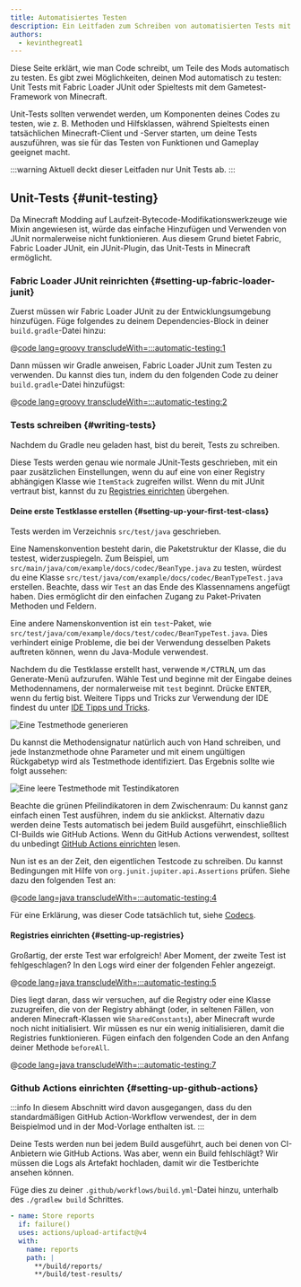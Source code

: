 ```yaml
---
title: Automatisiertes Testen
description: Ein Leitfaden zum Schreiben von automatisierten Tests mit Fabric Loader JUnit.
authors:
  - kevinthegreat1
---
```


Diese Seite erklärt, wie man Code schreibt, um Teile des Mods automatisch zu testen. Es gibt zwei Möglichkeiten, deinen Mod automatisch zu testen: Unit Tests mit Fabric Loader JUnit oder Spieltests mit dem Gametest-Framework von Minecraft.

Unit-Tests sollten verwendet werden, um Komponenten deines Codes zu testen, wie z. B. Methoden und Hilfsklassen, während Spieltests einen tatsächlichen Minecraft-Client und -Server starten, um deine Tests auszuführen, was sie für das Testen von Funktionen und Gameplay geeignet macht.

:::warning
Aktuell deckt dieser Leitfaden nur Unit Tests ab.
:::

## Unit-Tests {#unit-testing}

Da Minecraft Modding auf Laufzeit-Bytecode-Modifikationswerkzeuge wie Mixin angewiesen ist, würde das einfache Hinzufügen und Verwenden von JUnit normalerweise nicht funktionieren. Aus diesem Grund bietet Fabric, Fabric Loader JUnit, ein JUnit-Plugin, das Unit-Tests in Minecraft ermöglicht.

### Fabric Loader JUnit reinrichten {#setting-up-fabric-loader-junit}

Zuerst müssen wir Fabric Loader JUnit zu der Entwicklungsumgebung hinzufügen. Füge folgendes zu deinem Dependencies-Block in deiner `build.gradle`-Datei hinzu:

@[code lang=groovy transcludeWith=:::automatic-testing:1](@/reference/build.gradle)

Dann müssen wir Gradle anweisen, Fabric Loader JUnit zum Testen zu verwenden. Du kannst dies tun, indem du den folgenden Code zu deiner `build.gradle`-Datei hinzufügst:

@[code lang=groovy transcludeWith=:::automatic-testing:2](@/reference/1.21.1/build.gradle)

### Tests schreiben {#writing-tests}

Nachdem du Gradle neu geladen hast, bist du bereit, Tests zu schreiben.

Diese Tests werden genau wie normale JUnit-Tests geschrieben, mit ein paar zusätzlichen Einstellungen, wenn du auf eine von einer Registry abhängigen Klasse wie `ItemStack` zugreifen willst. Wenn du mit JUnit vertraut bist, kannst du zu [Registries einrichten](#setting-up-registries) übergehen.

#### Deine erste Testklasse erstellen {#setting-up-your-first-test-class}

Tests werden im Verzeichnis `src/test/java` geschrieben.

Eine Namenskonvention besteht darin, die Paketstruktur der Klasse, die du testest, widerzuspiegeln. Zum Beispiel, um `src/main/java/com/example/docs/codec/BeanType.java` zu testen, würdest du eine Klasse `src/test/java/com/example/docs/codec/BeanTypeTest.java` erstellen. Beachte, dass wir `Test` an das Ende des Klassennamens angefügt haben. Dies ermöglicht dir den einfachen Zugang zu Paket-Privaten Methoden und Feldern.

Eine andere Namenskonvention ist ein `test`-Paket, wie `src/test/java/com/example/docs/test/codec/BeanTypeTest.java`. Dies verhindert einige Probleme, die bei der Verwendung desselben Pakets auftreten können, wenn du Java-Module verwendest.

Nachdem du die Testklasse erstellt hast, verwende <kbd>⌘/CTRL</kbd><kbd>N</kbd>, um das Generate-Menü aufzurufen. Wähle Test und beginne mit der Eingabe deines Methodennamens, der normalerweise mit `test` beginnt. Drücke <kbd>ENTER</kbd>, wenn du fertig bist. Weitere Tipps und Tricks zur Verwendung der IDE findest du unter [IDE Tipps und Tricks](./ide-tips-and-tricks#code-generation).

![Eine Testmethode generieren](/assets/develop/misc/automatic-testing/unit_testing_01.png)

Du kannst die Methodensignatur natürlich auch von Hand schreiben, und jede Instanzmethode ohne Parameter und mit einem ungültigen Rückgabetyp wird als Testmethode identifiziert. Das Ergebnis sollte wie folgt aussehen:

![Eine leere Testmethode mit Testindikatoren](/assets/develop/misc/automatic-testing/unit_testing_02.png)

Beachte die grünen Pfeilindikatoren in dem Zwischenraum: Du kannst ganz einfach einen Test ausführen, indem du sie anklickst. Alternativ dazu werden deine Tests automatisch bei jedem Build ausgeführt, einschließlich CI-Builds wie GitHub Actions. Wenn du GitHub Actions verwendest, solltest du unbedingt [GitHub Actions einrichten](#setting-up-github-actions) lesen.

Nun ist es an der Zeit, den eigentlichen Testcode zu schreiben. Du kannst Bedingungen mit Hilfe von `org.junit.jupiter.api.Assertions` prüfen. Siehe dazu den folgenden Test an:

@[code lang=java transcludeWith=:::automatic-testing:4](@/reference/1.21.1/src/test/java/com/example/docs/codec/BeanTypeTest.java)

Für eine Erklärung, was dieser Code tatsächlich tut, siehe [Codecs](./codecs#registry-dispatch).

#### Registries einrichten {#setting-up-registries}

Großartig, der erste Test war erfolgreich! Aber Moment, der zweite Test ist fehlgeschlagen? In den Logs wird einer der folgenden Fehler angezeigt.

@[code lang=java transcludeWith=:::automatic-testing:5](@/reference/1.21.1/src/test/java/com/example/docs/codec/BeanTypeTest.java)

Dies liegt daran, dass wir versuchen, auf die Registry oder eine Klasse zuzugreifen, die von der Registry abhängt (oder, in seltenen Fällen, von anderen Minecraft-Klassen wie `SharedConstants`), aber Minecraft wurde noch nicht initialisiert. Wir müssen es nur ein wenig initialisieren, damit die Registries funktionieren. Fügen einfach den folgenden Code an den Anfang deiner Methode `beforeAll`.

@[code lang=java transcludeWith=:::automatic-testing:7](@/reference/1.21.1/src/test/java/com/example/docs/codec/BeanTypeTest.java)

### Github Actions einrichten {#setting-up-github-actions}

:::info
In diesem Abschnitt wird davon ausgegangen, dass du den standardmäßigen GitHub Action-Workflow verwendest, der in dem Beispielmod und in der Mod-Vorlage enthalten ist.
:::

Deine Tests werden nun bei jedem Build ausgeführt, auch bei denen von CI-Anbietern wie GitHub Actions. Was aber, wenn ein Build fehlschlägt? Wir müssen die Logs als Artefakt hochladen, damit wir die Testberichte ansehen können.

Füge dies zu deiner `.github/workflows/build.yml`-Datei hinzu, unterhalb des `./gradlew build` Schrittes.

```yaml
- name: Store reports
  if: failure()
  uses: actions/upload-artifact@v4
  with:
    name: reports
    path: |
      **/build/reports/
      **/build/test-results/
```
